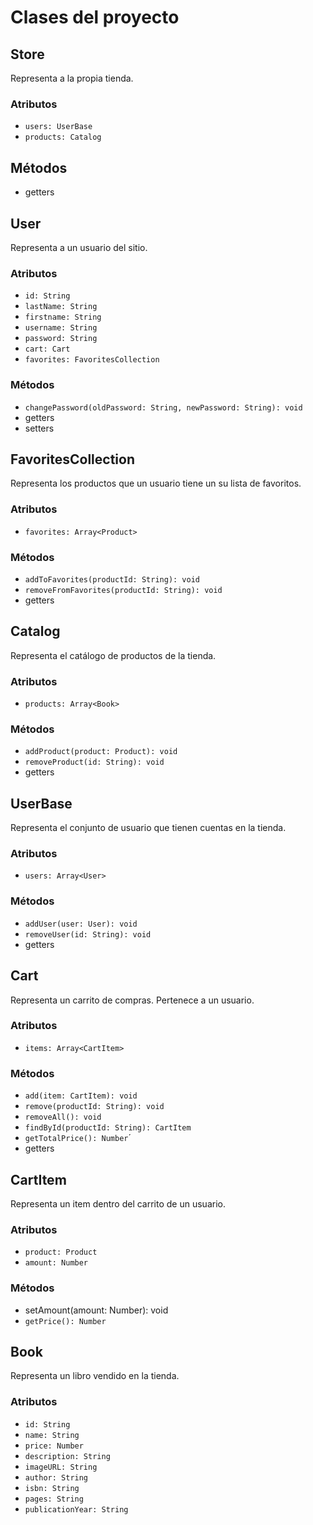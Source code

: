 # Clases del proyecto

## Store

Representa a la propia tienda.

### Atributos

* `users: UserBase`
* `products: Catalog`

## Métodos

* getters

## User

Representa a un usuario del sitio.

### Atributos

* `id: String`
* `lastName: String`
* `firstname: String`
* `username: String`
* `password: String`
* `cart: Cart`
* `favorites: FavoritesCollection`

### Métodos

* `changePassword(oldPassword: String, newPassword: String): void`
* getters
* setters

## FavoritesCollection

Representa los productos que un usuario tiene un su lista de favoritos.

### Atributos

* `favorites: Array<Product>`

### Métodos

* `addToFavorites(productId: String): void`
* `removeFromFavorites(productId: String): void`
* getters

## Catalog

Representa el catálogo de productos de la tienda.

### Atributos

* `products: Array<Book>`

### Métodos

* `addProduct(product: Product): void`
* `removeProduct(id: String): void`
* getters

## UserBase

Representa el conjunto de usuario que tienen cuentas en la tienda.

### Atributos

* `users: Array<User>`

### Métodos

* `addUser(user: User): void`
* `removeUser(id: String): void`
* getters

## Cart

Representa un carrito de compras. Pertenece a un usuario.

### Atributos

* `items: Array<CartItem>`

### Métodos

* `add(item: CartItem): void`
* `remove(productId: String): void`
* `removeAll(): void`
* `findById(productId: String): CartItem`
* `getTotalPrice(): Number`´
* getters

## CartItem

Representa un item dentro del carrito de un usuario.

### Atributos

* `product: Product`
* `amount: Number`

### Métodos

* setAmount(amount: Number): void
* `getPrice(): Number`

## Book

Representa un libro vendido en la tienda.

### Atributos

* `id: String`
* `name: String`
* `price: Number`
* `description: String`
* `imageURL: String`
* `author: String`
* `isbn: String`
* `pages: String`
* `publicationYear: String`
